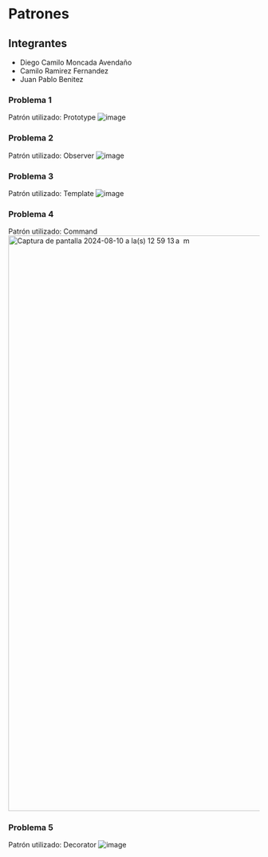 # Patrones
## Integrantes
* Diego Camilo Moncada Avendaño
* Camilo Ramirez Fernandez
* Juan Pablo Benitez

### Problema 1
Patrón utilizado: Prototype
![image](https://github.com/user-attachments/assets/32e724e9-7d9b-4a9b-a4da-5b720d6313b4)

### Problema 2
Patrón utilizado: Observer
![image](https://github.com/user-attachments/assets/7196f479-65f0-4fe7-85c2-0238c568afda)

### Problema 3
Patrón utilizado: Template
![image](https://github.com/user-attachments/assets/7ad132a7-13b2-4eb8-9cd1-6e04a28bc6c7)

### Problema 4
Patrón utilizado: Command
<img width="1155" alt="Captura de pantalla 2024-08-10 a la(s) 12 59 13 a  m" src="https://github.com/user-attachments/assets/41388282-f183-4e37-a47a-ae2ffc100bf7">



### Problema 5
Patrón utilizado: Decorator
![image](https://github.com/user-attachments/assets/fecc422b-0c23-4138-ac25-827491a1ef06)
